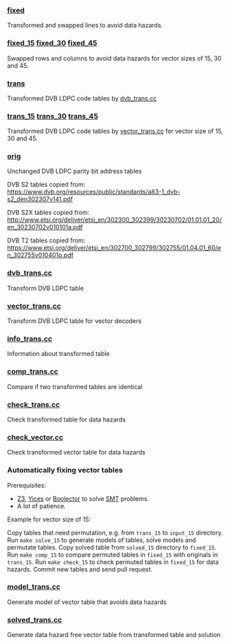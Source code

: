
### [fixed](fixed)

Transformed and swapped lines to avoid data hazards.

### [fixed_15](fixed_15) [fixed_30](fixed_30) [fixed_45](fixed_45)

Swapped rows and columns to avoid data hazards for vector sizes of 15, 30 and 45.

### [trans](trans)

Transformed DVB LDPC code tables by [dvb_trans.cc](dvb_trans.cc)

### [trans_15](trans_15) [trans_30](trans_30) [trans_45](trans_45)

Transformed DVB LDPC code tables by [vector_trans.cc](vector_trans.cc) for vector size of 15, 30 and 45.

### [orig](orig)

Unchanged DVB LDPC parity bit address tables

DVB S2 tables copied from:
https://www.dvb.org/resources/public/standards/a83-1_dvb-s2_den302307v141.pdf

DVB S2X tables copied from:
http://www.etsi.org/deliver/etsi_en/302300_302399/30230702/01.01.01_20/en_30230702v010101a.pdf

DVB T2 tables copied from:
https://www.etsi.org/deliver/etsi_en/302700_302799/302755/01.04.01_60/en_302755v010401p.pdf

### [dvb_trans.cc](dvb_trans.cc)

Transform DVB LDPC table

### [vector_trans.cc](vector_trans.cc)

Transform DVB LDPC table for vector decoders

### [info_trans.cc](info_trans.cc)

Information about transformed table

### [comp_trans.cc](comp_trans.cc)

Compare if two transformed tables are identical

### [check_trans.cc](check_trans.cc)

Check transformed table for data hazards

### [check_vector.cc](check_vector.cc)

Check transformed vector table for data hazards

### Automatically fixing vector tables

Prerequisites:

* [Z3](https://github.com/Z3Prover/z3), [Yices](https://yices.csl.sri.com/) or [Boolector](https://boolector.github.io/) to solve [SMT](https://en.wikipedia.org/wiki/Satisfiability_modulo_theories) problems.
* A lot of patience.

Example for vector size of 15:

Copy tables that need permutation, e.g. from ```trans_15``` to ```input_15``` directory.
Run ```make solve_15``` to generate models of tables, solve models and permutate tables.
Copy solved table from ```solved_15``` directory to ```fixed_15```.
Run ```make comp_15``` to compare permuted tables in ```fixed_15``` with originals in ```trans_15```.
Run ```make check_15``` to check permuted tables in ```fixed_15``` for data hazards.
Commit new tables and send pull request.

### [model_trans.cc](model_trans.cc)

Generate model of vector table that avoids data hazards

### [solved_trans.cc](solved_trans.cc)

Generate data hazard free vector table from transformed table and solution

